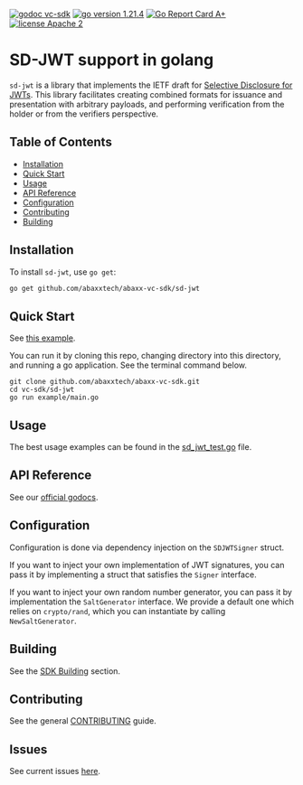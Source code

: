 [![godoc vc-sdk](https://img.shields.io/badge/godoc-v--sdk-blue)](https://pkg.go.dev/github.com/abaxxtech/abaxx-vc-sdk/sd-jwt)
[![go version 1.21.4](https://img.shields.io/badge/go_version-1.21.4-brightgreen)](https://golang.org/)
[![Go Report Card A+](https://goreportcard.com/badge/github.com/abaxxtech/abaxx-vc-sdk/sd-jwt)](https://goreportcard.com/report/github.com/abaxxtech/abaxx-vc-sdk/sd-jwt)
[![license Apache 2](https://img.shields.io/badge/license-Apache%202-black)](https://github.com/abaxxtech/abaxx-vc-sdk/blob/main/LICENSE)

# SD-JWT support in golang

`sd-jwt` is a library that implements the IETF draft for [Selective Disclosure for JWTs](https://www.ietf.org/archive/id/draft-ietf-oauth-selective-disclosure-jwt-04.html).
This library facilitates creating combined formats for issuance and presentation with arbitrary payloads, and performing
verification from the holder or from the verifiers perspective.

## Table of Contents
- [Installation](#installation)
- [Quick Start](#quick-start)
- [Usage](#usage)
- [API Reference](#api-reference)
- [Configuration](#configuration)
- [Contributing](#contributing)
- [Building](#building)

## Installation

To install `sd-jwt`, use `go get`:

```bash
go get github.com/abaxxtech/abaxx-vc-sdk/sd-jwt
```

## Quick Start
See [this example](example/main.go).

You can run it by cloning this repo, changing directory into this directory, and running a go application.
See the terminal command below. 

```shell
git clone github.com/abaxxtech/abaxx-vc-sdk.git
cd vc-sdk/sd-jwt
go run example/main.go
```

## Usage
The best usage examples can be found in the [sd_jwt_test.go](sd_jwt_test.go) file.

## API Reference
See our [official godocs](https://pkg.go.dev/github.com/abaxxtech/abaxx-vc-sdk/sd-jwt).

## Configuration
Configuration is done via dependency injection on the `SDJWTSigner` struct. 

If you want to inject your own implementation of JWT signatures, you can pass it by implementing a struct that satisfies
the `Signer` interface. 

If you want to inject your own random number generator, you can pass it by implementation the `SaltGenerator` interface.
We provide a default one which relies on `crypto/rand`, which you can instantiate by calling `NewSaltGenerator`.

## Building 
See the [SDK Building](../README.md#building) section.

## Contributing
See the general [CONTRIBUTING](../CONTRIBUTING.md) guide.

## Issues
See current issues [here](https://github.com/abaxxtech/abaxx-vc-sdk/issues?q=is%3Aissue+is%3Aopen+label%3Asd-jwt). 
